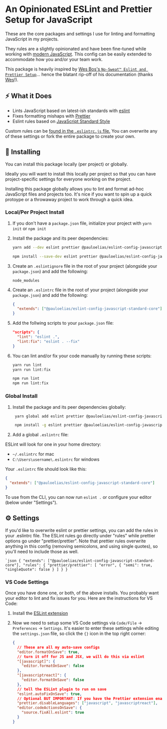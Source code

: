 # An Opinionated ESLint and Prettier Setup for JavaScript

These are the core packages and settings I use for linting and formatting JavaScript in my projects.

They rules are a slightly opinionated and have been fine-tuned while working with [modern JavaScript](https://javascript.info). This config can be easily extended to accommodate how you and/or your team work.

This package is heavily inspired by [Wes Bos's `No-Sweat™ Eslint and Prettier Setup`](https://github.com/wesbos/eslint-config-wesbos/)... hence the blatant rip-off of his documentation (thanks [Wes](https://twitter.com/wesbos)!).

## ⚡️ What it Does

- Lints JavaScript based on latest-ish standards with [eslint](https://eslint.org/)
- Fixes formatting mishaps with [Prettier](https://prettier.io/)
- Eslint rules based on [JavaScript Standard Style](https://standardjs.com/)

Custom rules can be [found in the `.eslintrc.js` file.](.eslintrc.js) You can overwrite any of these settings or fork the entire package to create your own.

## 💾 Installing

You can install this package locally (per project) or globally.

Ideally you will want to install this locally per project so that you can have project-specific settings for everyone working on the project.

Installing this package globally allows you to lint and format ad-hoc JavaScript files and projects too. It's nice if you want to spin up a quick protoype or a throwaway project to work through a quick idea.

### Local/Per Project Install

1.  If you don't have a `package.json` file, initialize your project with `yarn init` or `npm init`

1.  Install the package and its peer dependencies:
    <!-- prettier-ignore -->
    ```sh
    yarn add --dev eslint prettier @pauloelias/eslint-config-javascript-standard-core
    ```

    <!-- prettier-ignore -->
    ```sh
    npm install --save-dev eslint prettier @pauloelias/eslint-config-javascript-standard-core
    ```

1.  Create an `.eslintignore` file in the root of your project (alongside your `package.json`) and add the following:
    <!-- prettier-ignore -->
    ```
    node_modules
    ```

1.  Create an `.eslintrc` file in the root of your project (alongside your `package.json`) and add the following:
    <!-- prettier-ignore -->
    ```json
    {
      "extends": ["@pauloelias/eslint-config-javascript-standard-core"]
    }
    ```

1.  Add the follwing scripts to your `package.json` file:
    <!-- prettier-ignore -->
    ```json
    "scripts": {
      "lint": "eslint .",
      "lint:fix": "eslint . --fix"
    }
    ```

1.  You can lint and/or fix your code manually by running these scripts:
    <!-- prettier-ignore -->
    ```sh
    yarn run lint
    yarn run lint:fix
    ```
    <!-- prettier-ignore -->
    ```sh
    npm run lint
    npm run lint:fix
    ```

### Global Install

1. Install the package and its peer dependencies globally:
   <!-- prettier-ignore -->
   ```sh
    yarn global add eslint prettier @pauloelias/eslint-config-javascript-standard-core
    ```

   <!-- prettier-ignore -->
   ```sh
    npm install -g eslint prettier @pauloelias/eslint-config-javascript-standard-core
    ```

1. Add a global `.eslintrc` file:

ESLint will look for one in your home directory:

- `~/.eslintrc` for mac
- `C:\Users\username\.eslintrc` for windows

Your `.eslintrc` file should look like this:

```json
{
  "extends": ["@pauloelias/eslint-config-javascript-standard-core"]
}
```

To use from the CLI, you can now run `eslint .` or configure your editor (below under "Settings").

## ⚙️ Settings

If you'd like to overwrite eslint or prettier settings, you can add the rules in your .eslintrc file. The ESLint rules go directly under "rules" while prettier options go under "prettier/prettier". Note that prettier rules overwrite anything in this config (removing semicolons, and using single quotes), so you'll need to include those as well.
<!-- prettier-ignore -->
    `json { "extends": ["@pauloelias/eslint-config-javascript-standard-core"], "rules": { "prettier/prettier": [ "error", { "semi": true, "singleQuote": false } ] } } `

### VS Code Settings

Once you have done one, or both, of the above installs. You probably want your editor to lint and fix issues for you. Here are the instructions for VS Code:

1. Install the [ESLint extension](https://marketplace.visualstudio.com/items?itemName=dbaeumer.vscode-eslint)

1. Now we need to setup some VS Code settings via `Code/File` → `Preferences` → `Settings`. It's easier to enter these settings while editing the `settings.json` file, so click the `{}` icon in the top right corner:

   ```json
   {
     // These are all my auto-save configs
     "editor.formatOnSave": true,
     // turn it off for JS and JSX, we will do this via eslint
     "[javascript]": {
       "editor.formatOnSave": false
     },
     "[javascriptreact]": {
       "editor.formatOnSave": false
     },
     // tell the ESLint plugin to run on save
     "eslint.autoFixOnSave": true,
     // Optional BUT IMPORTANT: If you have the Prettier extension enabled for other languages like CSS and HTML, turn it off for JS since we are doing it through Eslint already
     "prettier.disableLanguages": ["javascript", "javascriptreact"],
     "editor.codeActionsOnSave": {
       "source.fixAll.eslint": true
     }
   }
   ```
